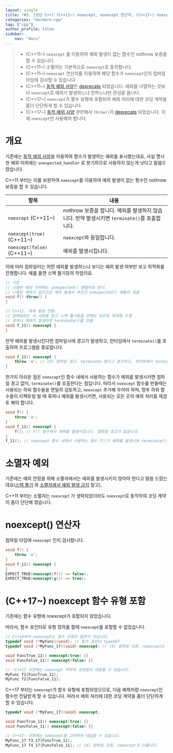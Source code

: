```yaml
---
layout: single
title: "#3. [모던 C++] (C++11~) noexcept, noexcept 연산자, (C++17~) noexcept 함수 유형 포함"
categories: "mordern-cpp"
tag: ["cpp"]
author_profile: false
sidebar: 
    nav: "docs"
---
```


> * (C++11~) `noexcept` 를 이용하여 예외 발생이 없는 함수인 nothrow 보증을 할 수 있습니다.
> * (C++11~) 소멸자는 기본적으로 `noexcept`로 동작합니다.
> * (C++11~) `noexcept` 연산자를 이용하여 해당 함수가 `noexcept`인지 컴파일 타임에 검사할 수 있습니다.
> * (C++11~) [동적 예외 사양](https://tango1202.github.io/classic-cpp-exception/classic-cpp-exception-mechanism/#%EB%8F%99%EC%A0%81-%EC%98%88%EC%99%B8-%EC%82%AC%EC%96%91)은 [deprecate](https://tango1202.github.io/mordern-cpp/mordern-cpp-preview/#deprecateremove) 되었습니다. 예외를 나열하는 것보다 `noexcept`로 예외가 발생하느냐 안하느냐만 관심을 둡니다. 
> * (C++17~) `noexcept`가 함수 유형에 포함되어 예외 처리에 대한 코딩 계약을 좀더 단단하게 할 수 있습니다.
> * (C++17~) [동적 예외 사양](https://tango1202.github.io/classic-cpp-exception/classic-cpp-exception-mechanism/#%EB%8F%99%EC%A0%81-%EC%98%88%EC%99%B8-%EC%82%AC%EC%96%91) 관련해서 `throw()`가 [deprecate](https://tango1202.github.io/mordern-cpp/mordern-cpp-preview/#deprecateremove) 되었습니다. 이제 `noexcept`만 사용해야 합니다. 

# 개요 
기존에는 [동적 예외 사양](https://tango1202.github.io/classic-cpp-exception/classic-cpp-exception-mechanism/#%EB%8F%99%EC%A0%81-%EC%98%88%EC%99%B8-%EC%82%AC%EC%96%91)을 이용하여 함수가 발생하는 예외를 표시했는데요, 사실 명시한 예외 이외에는 `unexpected_handler` 로 분기하므로 사용하지 않는게 낫다고 말씀드렸습니다. 

C++11 부터는 이를 보완하여 `noexcept`를 이용하여 예외 발생이 없는 함수인 nothrow 보증을 할 수 있습니다. 

|항목|내용|
|--|--|
|`noexcept` (C++11~)|nothrow 보증을 합니다. 예외를 발생하지 않습니다. 만약 발생시키면 `terminate()`를 호출합니다.|
|`noexcept(true)` (C++11~)|`noexcept`와 동일합니다.|
|`noexcept(false)` (C++11~)|예외를 발생시킵니다.|

이에 따라 컴파일러는 어떤 예외를 발생하느냐 보다는 예외 발생 여부만 보고 최적화를 진행합니다. 예를 들면 스택 풀기등의 작업이요.

```cpp
// 기존 
// 나열된 예외 이외에는 unexpected() 핸들러로 분기. 
// 나열된 예외가 없으므로 예외 발생시 무조건 unexpected() 핸들러 호출
void f() throw() {
}

// C++11. 예외 발생 안함. 
// 컴파일러는 이 사양을 믿고 스택 풀기등을 안해도 되므로 최적화 수행 
// 혹여나 예외가 발생하면 terminate()를 호출
void f_11() noexcept {
}
```

만약 예외를 발생시킨다면 컴파일시에 경고가 발생하고, 런타임에서 `terminate()`를 호출하여 프로그램을 종료합니다.

```cpp
void f_11() noexcept {
    throw 'a'; // (X) 컴파일 경고. terminate 된다고 경고하고, 런타임에서 terminate()를 호출하여 종료합니다.
}
```

한가지 아쉬운 점은 `noexcept`인 함수 내에서 사용하는 함수가 예외를 발생시키면 컴파일 경고 없이, `terminate()`를 호출한다는 점입니다. 따라서 `noexcept` 함수를 만들때는 사용되는 하위 함수들을 면밀히 검토하고, `noexcept` 추가해 두어야 하며, 향후 하위 함수들이 리팩토링 될 때 혹여나 예외를 발생시키면, 사용되는 모든 곳의 예외 처리를 재검토 해야 합니다.

```cpp
void f() {
    throw 'a'; 
}
void f_11() noexcept {
    f(); // f() 함수에서 예외를 발생시킵니다. 컴파일 경고가 없습니다.
}
f_11(); // noexcept 함수 내에서 사용하는 함수 f()가 예외를 발생시켜 terminate()를 호출합니다.
```
# 소멸자 예외

기존에는 예외 안정을 위해 소멸자에서는 예외를 발생시키지 않아야 한다고 말씀 드렸는데요([스택 풀기](https://tango1202.github.io/classic-cpp-exception/classic-cpp-exception-mechanism/#%EC%8A%A4%ED%83%9D-%ED%92%80%EA%B8%B0%EC%98%88%EC%99%B8-%EB%B3%B5%EA%B7%80) 와 [소멸자에서 예외 발생 금지](https://tango1202.github.io/classic-cpp-oop/classic-cpp-oop-destructors/#%EC%86%8C%EB%A9%B8%EC%9E%90%EC%97%90%EC%84%9C-%EC%98%88%EC%99%B8-%EB%B0%9C%EC%83%9D-%EA%B8%88%EC%A7%80) 참고), 

C++11 부터는 소멸자는 `noexcept` 가 생략되었더라도 `noexcept`로 동작하여 코딩 계약이 좀더 단단해 졌습니다.

# noexcept() 연산자

컴파일 타임에 `noexcept` 인지 검사합니다.

```cpp
void f() {
    throw 'a'; 
}
void f_11() noexcept {
}
EXPECT_TRUE(noexcept(f()) == false);   
EXPECT_TRUE(noexcept(g()) == true); 
```

# (C++17~) noexcept 함수 유형 포함 

기존에는 함수 유형에 noexcept가 포함되지 않았습니다.

따라서, 함수 포인터로 유형 정의를 할때 `noexcept`를 포함할 수 없었습니다.

```cpp
// C++14에서 noexcept는 함수 유형의 일부가 아닙니다. 
typedef void (*MyFunc)(void); // 함수 포인터 typedef
typedef void (*MyFunc_17)(void) noexcept; // (X) 컴파일 오류. noexcept는 함수 유형의 일부가 아닙니다. 

void FuncTrue_11() noexcept(true) {}
void FuncFalse_11() noexcept(false) {}

// ~C++17 이전에는 noexcept 여부와 상관없이 대입할 수 있습니다.
MyFunc f1{FuncTrue_11}; 
MyFunc f2{FuncFalse_11};
```

C++17 부터는 `noexcept`가 함수 유형에 포함되었으므로, 다음 예제처럼 `noexcept`인 함수만 전달받게 할 수 있습니다. 따라서 예외 처리에 대한 코딩 계약을 좀더 단단하게 할 수 있습니다.

```cpp
typedef void (*MyFunc_17)(void) noexcept; 

void FuncTrue_11() noexcept(true) {}
void FuncFalse_11() noexcept(false) {}

// C++17~ 이후에는 noexcept를 고려하여 대입할 수 있습니다.
MyFunc_17 f3_17{FuncTrue_11}; 
MyFunc_17 f4_17{FuncFalse_11}; // (X) 컴파일 오류. noexcept가 다릅니다.
```

